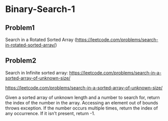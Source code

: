 # Binary-Search-1

## Problem1 
Search in a Rotated Sorted Array (https://leetcode.com/problems/search-in-rotated-sorted-array/)




## Problem2
Search in Infinite sorted array: https://leetcode.com/problems/search-in-a-sorted-array-of-unknown-size/

https://leetcode.com/problems/search-in-a-sorted-array-of-unknown-size/

Given a sorted array of unknown length and a number to search for, return the index of the number in the array. Accessing an element out of bounds throws exception. If the number occurs multiple times, return the index of any occurrence. If it isn’t present, return -1.

